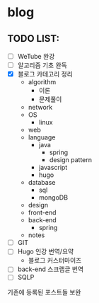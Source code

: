 # blog


## TODO LIST:

- [ ] WeTube 완강
- [ ] 알고리즘 기초 완독
- [X] 블로그 카테고리 정리
    - algorithm
      - 이론
      - 문제풀이
    - network
    - OS
      - linux
    - web
    - language
      - java
        - spring
        - design pattern
      - javascript
      - hugo
    - database
      - sql
      - mongoDB
    - design
    - front-end
    - back-end
      - spring
    - notes
- [ ] GIT
- [ ] Hugo 인강 번역/요약
    - 블로그 커스터마이즈
- [ ] back-end 스크랩글 번역 
- [ ] SQLP
  
기존에 등록된 포스트들 보완